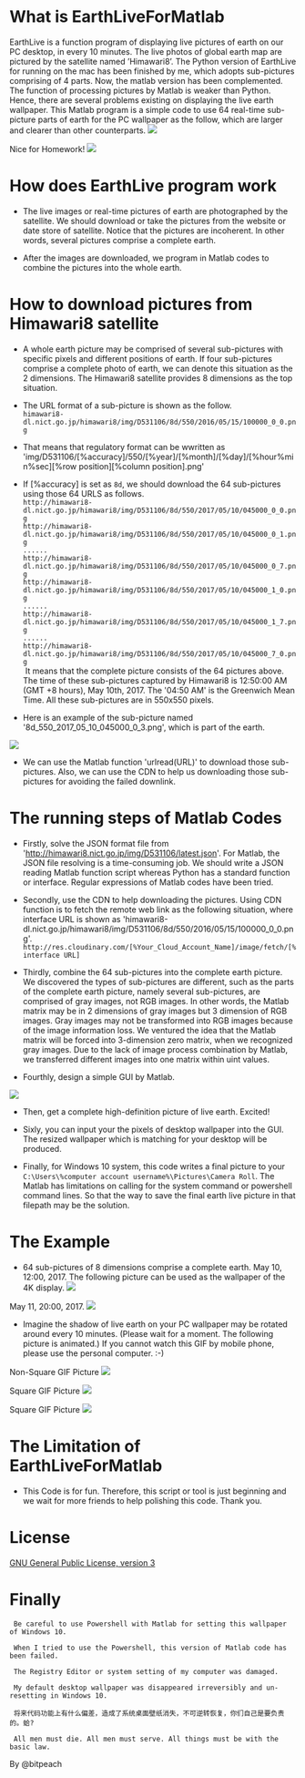 # What is EarthLiveForMatlab

EarthLive is a function program of displaying live pictures of earth on our PC desktop, in every 10 minutes. The live photos of global earth map are pictured by the satellite named ’Himawari8’. The Python version of EarthLive for running on the mac has been finished by me, which adopts sub-pictures comprising of 4 parts. Now, the matlab version has been complemented. The function of processing pictures by Matlab is weaker than Python. Hence, there are several problems existing on displaying the live earth wallpaper. This Matlab program is a simple code to use 64 real-time sub-picture parts of earth for the PC wallpaper as the follow, which are larger and clearer than other counterparts.
![](https://github.com/bitpeach/EarthLiveForMatlab/blob/master/Wallpaper%20(win10).PNG)


Nice for Homework!
![](https://github.com/bitpeach/EarthLiveForMatlab/blob/master/A%20boat.jpg)

# How does EarthLive program work
* The live images or real-time pictures of earth are photographed by the satellite. We should download or take the pictures from the website or date store of satellite. Notice that the pictures are incoherent. In other words, several pictures comprise a complete earth.

* After the images are downloaded, we program in Matlab codes to combine the pictures into the whole earth.

# How to download pictures from Himawari8 satellite
* A whole earth picture may be comprised of several sub-pictures with specific pixels and different positions of earth. If four sub-pictures comprise a complete photo of earth, we can denote this situation as the 2 dimensions. The Himawari8 satellite provides 8 dimensions as the top situation.

* The URL format of a sub-picture is shown as the follow.
</br>`himawari8-dl.nict.go.jp/himawari8/img/D531106/8d/550/2016/05/15/100000_0_0.png`

* That means that regulatory format can be wwritten as 'img/D531106/[%accuracy]/550/[%year]/[%month]/[%day]/[%hour%min%sec][%row position][%column position].png'

* If [%accuracy] is set as `8d`, we should download the 64 sub-pictures using those 64 URLS as follows.
 </br>`http://himawari8-dl.nict.go.jp/himawari8/img/D531106/8d/550/2017/05/10/045000_0_0.png`</br>
`http://himawari8-dl.nict.go.jp/himawari8/img/D531106/8d/550/2017/05/10/045000_0_1.png`</br>
`......` </br>
`http://himawari8-dl.nict.go.jp/himawari8/img/D531106/8d/550/2017/05/10/045000_0_7.png`</br>
`http://himawari8-dl.nict.go.jp/himawari8/img/D531106/8d/550/2017/05/10/045000_1_0.png`</br>
`......` </br>
`http://himawari8-dl.nict.go.jp/himawari8/img/D531106/8d/550/2017/05/10/045000_1_7.png`</br>
`......` </br>
`http://himawari8-dl.nict.go.jp/himawari8/img/D531106/8d/550/2017/05/10/045000_7_0.png`</br>
  It means that the complete picture consists of the 64 pictures above. The time of these sub-pictures captured by Himawari8 is 12:50:00 AM (GMT +8 hours), May 10th, 2017. The '04:50 AM' is the Greenwich Mean Time. All these sub-pictures are in 550x550 pixels.
  
 * Here is an example of the sub-picture named '8d_550_2017_05_10_045000_0_3.png', which is part of the earth.
 
 ![](https://github.com/bitpeach/EarthLiveForMatlab/blob/master/8d_550_2017_05_10_045000_0_3.png)
 
 * We can use the Matlab function 'urlread(URL)' to download those sub-pictures. Also, we can use the CDN to help us downloading those sub-pictures for avoiding the failed downlink.
 
# The running steps of Matlab Codes
* Firstly, solve the JSON format file from 'http://himawari8.nict.go.jp/img/D531106/latest.json'. For Matlab, the JSON file resolving is a time-consuming job. We should write a JSON reading Matlab function script whereas Python has a standard function or interface. Regular expressions of Matlab codes have been tried.

* Secondly, use the CDN to help downloading the pictures. Using CDN function is to fetch the remote web link as the following situation, where interface URL is shown as 'himawari8-dl.nict.go.jp/himawari8/img/D531106/8d/550/2016/05/15/100000_0_0.png'. 
</br>`http://res.cloudinary.com/[%Your_Cloud_Account_Name]/image/fetch/[%interface URL]`

* Thirdly, combine the 64 sub-pictures into the complete earth picture. We discovered the types of sub-pictures are different, such as the parts of the complete earth picture, namely several sub-pictures, are comprised of gray images, not RGB images. In other words, the Matlab matrix may be in 2 dimensions of gray images but 3 dimension of RGB images. Gray images may not be transformed into RGB images because of the image information loss. We ventured the idea that the Matlab matrix will be forced into 3-dimension zero matrix, when we recognized gray images. Due to the lack of image process combination by Matlab, we transferred different images into one matrix within uint values.

* Fourthly, design a simple GUI by Matlab.

![](https://github.com/bitpeach/EarthLiveForMatlab/blob/master/Matlab%20GUI.png)

* Then, get a complete high-definition picture of live earth. Excited!

* Sixly, you can input your the pixels of desktop wallpaper into the GUI. The resized wallpaper which is matching for your desktop will be produced.

* Finally, for Windows 10 system, this code writes a final picture to your `C:\Users\%computer account username%\Pictures\Camera Roll`. The Matlab has limitations on calling for the system command or powershell command lines. So that the way to save the final earth live picture in that filepath may be the solution.

# The Example
* 64 sub-pictures of 8 dimensions comprise a complete earth.
May 10, 12:00, 2017. The following picture can be used as the wallpaper of the 4K display.
![](https://github.com/bitpeach/EarthLiveForMatlab/blob/master/2017_05_10_12_30_00.png)

May 11, 20:00, 2017.
 ![](https://github.com/bitpeach/EarthLiveForMatlab/blob/master/2017_05_11_20_00_00.png)
 
 * Imagine the shadow of live earth on your PC wallpaper may be rotated around every 10 minutes.
 (Please wait for a moment. The following picture is animated.)
 If you cannot watch this GIF by mobile phone, please use the personal computer. :-)
 
 Non-Square GIF Picture
 ![](https://github.com/bitpeach/EarthLiveForMatlab/blob/master/Morning%20Earth%20Live.gif)
 
 Square GIF Picture
 ![](https://github.com/bitpeach/EarthLiveForMatlab/blob/master/Afternoon%20Earth%20Live.gif)

 Square GIF Picture
 ![](https://github.com/bitpeach/EarthLiveForMatlab/blob/master/Night%20Earth%20Live.gif)

# The Limitation of EarthLiveForMatlab
* This Code is for fun. Therefore, this script or tool is just beginning and we wait for more friends to help polishing this code. Thank you.

# License
[GNU General Public License, version 3](LICENSE)

# Finally
` Be careful to use Powershell with Matlab for setting this wallpaper of Windows 10.`

` When I tried to use the Powershell, this version of Matlab code has been failed.`

` The Registry Editor or system setting of my computer was damaged.`

` My default desktop wallpaper was disappeared irreversibly and un-resetting in Windows 10.`

` 将来代码功能上有什么偏差，造成了系统桌面壁纸消失，不可逆转恢复，你们自己是要负责的。蛤?`

` All men must die. All men must serve. All things must be with the basic law.` 

By @bitpeach

